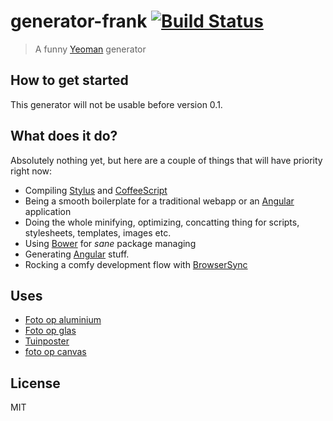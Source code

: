 # generator-frank [![Build Status](https://secure.travis-ci.org/FrankVanVuuren/generator-frank.png?branch=master)](https://travis-ci.org/FrankVanVuuren/generator-frank)

> A funny [Yeoman](http://yeoman.io) generator

## How to get started
This generator will not be usable before version 0.1.

## What does it do?
Absolutely nothing yet, but here are a couple of things that will have priority right now:
- Compiling [Stylus](http://learnboost.github.io/stylus/) and [CoffeeScript](http://coffeescript.org/)
- Being a smooth boilerplate for a traditional webapp or an [Angular](https://angularjs.org/) application
- Doing the whole minifying, optimizing, concatting thing for scripts, stylesheets, templates, images etc.
- Using [Bower](http://bower.io/) for *sane* package managing
- Generating [Angular](https://angularjs.org/) stuff.
- Rocking a comfy development flow with [BrowserSync](http://www.browsersync.io/)

## Uses
* [Foto op aluminium](https://www.aluminiumland.nl)
* [Foto op glas](https://www.fotoopglasland.nl)
* [Tuinposter](https://www.tuinposterland.nl)
* [foto op canvas](https://www.canvasland.nl)

## License

MIT
